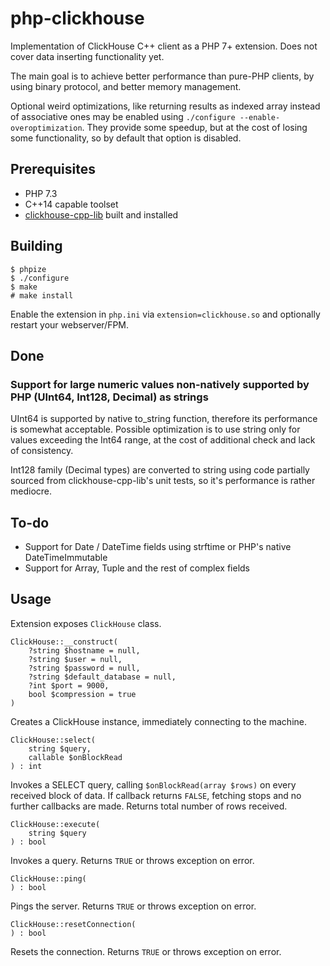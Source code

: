 # php-clickhouse
Implementation of ClickHouse C++ client as a PHP 7+ extension. Does not cover data inserting functionality yet.

The main goal is to achieve better performance than pure-PHP clients, by using binary protocol, and better memory management. 

Optional weird optimizations, like returning results as indexed array instead of associative ones may be enabled using `./configure --enable-overoptimization`. 
They provide some speedup, but at the cost of losing some functionality, so by default that option is disabled.

## Prerequisites

- PHP 7.3
- C++14 capable toolset
- [clickhouse-cpp-lib](https://github.com/ClickHouse/clickhouse-cpp/) built and installed

## Building

```
$ phpize
$ ./configure
$ make
# make install
```

Enable the extension in `php.ini` via `extension=clickhouse.so` and optionally restart your webserver/FPM.

## Done

### Support for large numeric values non-natively supported by PHP (UInt64, Int128, Decimal) as strings

UInt64 is supported by native to_string function, therefore its performance is somewhat acceptable. Possible optimization is to use string only for values
exceeding the Int64 range, at the cost of additional check and lack of consistency.

Int128 family (Decimal types) are converted to string using code partially sourced from clickhouse-cpp-lib's unit tests, so it's performance is rather mediocre.

## To-do

- Support for Date / DateTime fields using strftime or PHP's native DateTimeImmutable
- Support for Array, Tuple and the rest of complex fields 

## Usage

Extension exposes `ClickHouse` class.

```
ClickHouse::__construct(
	?string $hostname = null, 
	?string $user = null, 
	?string $password = null, 
	?string $default_database = null, 
	?int $port = 9000, 
	bool $compression = true
)
```

Creates a ClickHouse instance, immediately connecting to the machine.

```
ClickHouse::select(
	string $query, 
	callable $onBlockRead
) : int
```

Invokes a SELECT query, calling `$onBlockRead(array $rows)` on every received block of data. If callback returns `FALSE`, fetching stops and no further callbacks are made.
Returns total number of rows received.

```
ClickHouse::execute(
	string $query
) : bool
```

Invokes a query. Returns `TRUE` or throws exception on error.

```
ClickHouse::ping(
) : bool
```

Pings the server. Returns `TRUE` or throws exception on error.

```
ClickHouse::resetConnection(
) : bool
```

Resets the connection. Returns `TRUE` or throws exception on error.